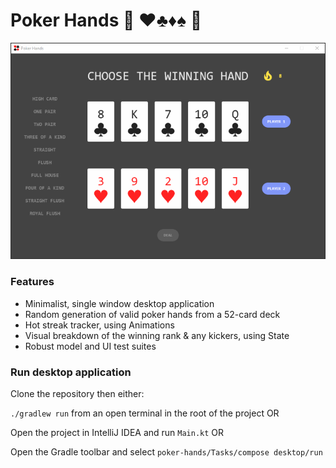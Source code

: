 # Poker Hands :rocket: :hearts::clubs::diamonds::spades: :rocket:

![](poker-hands.gif)

### Features

- Minimalist, single window desktop application
- Random generation of valid poker hands from a 52-card deck
- Hot streak tracker, using Animations
- Visual breakdown of the winning rank & any kickers, using State
- Robust model and UI test suites

### Run desktop application

Clone the repository then either:

`./gradlew run` from an open terminal in the root of the project OR

Open the project in IntelliJ IDEA and run `Main.kt` OR

Open the Gradle toolbar and select `poker-hands/Tasks/compose desktop/run`